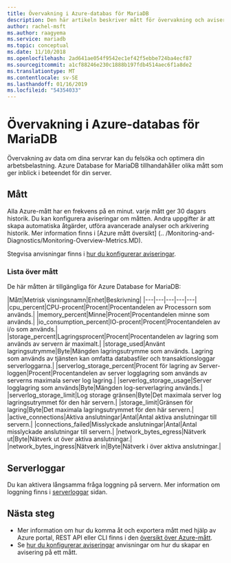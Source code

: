 ```yaml
---
title: Övervakning i Azure-databas för MariaDB
description: Den här artikeln beskriver mått för övervakning och avisering för Azure Database for MariaDB, inklusive statistik för CPU-, lagrings- och anslutning.
author: rachel-msft
ms.author: raagyema
ms.service: mariadb
ms.topic: conceptual
ms.date: 11/10/2018
ms.openlocfilehash: 2ad641ae054f9542ec1ef42f5ebbe724ba4ecf87
ms.sourcegitcommit: a1cf88246e230c1888b197fdb4514aec6f1a8de2
ms.translationtype: MT
ms.contentlocale: sv-SE
ms.lasthandoff: 01/16/2019
ms.locfileid: "54354033"
---
```

# <a name="monitoring-in-azure-database-for-mariadb"></a>Övervakning i Azure-databas för MariaDB
Övervakning av data om dina servrar kan du felsöka och optimera din arbetsbelastning. Azure Database for MariaDB tillhandahåller olika mått som ger inblick i beteendet för din server.

## <a name="metrics"></a>Mått
Alla Azure-mått har en frekvens på en minut. varje mått ger 30 dagars historik. Du kan konfigurera aviseringar om måtten. Andra uppgifter är att skapa automatiska åtgärder, utföra avancerade analyser och arkivering historik. Mer information finns i [Azure mått översikt] (.. /Monitoring-and-Diagnostics/Monitoring-Overview-Metrics.MD).

Stegvisa anvisningar finns i [hur du konfigurerar aviseringar](howto-alert-metric.md).

### <a name="list-of-metrics"></a>Lista över mått
De här måtten är tillgängliga för Azure Database for MariaDB:

|Mått|Metrisk visningsnamn|Enhet|Beskrivning|
|---|---|---|---|---|
|cpu_percent|CPU-procent|Procent|Procentandelen av Processorn som används.|
|memory_percent|Minne|Procent|Procentandelen minne som används.|
|io_consumption_percent|IO-procent|Procent|Procentandelen av i/o som används.|
|storage_percent|Lagringsprocent|Procent|Procentandelen av lagring som används av servern är maximalt.|
|storage_used|Använt lagringsutrymme|Byte|Mängden lagringsutrymme som används. Lagring som används av tjänsten kan omfatta databasfiler och transaktionsloggar serverloggarna.|
|serverlog_storage_percent|Procent för lagring av Server-loggen|Procent|Procentandelen av server logglagring som används av serverns maximala server log lagring.|
|serverlog_storage_usage|Server logglagring som används|Byte|Mängden log-serverlagring används.|
|serverlog_storage_limit|Log storage gränsen|Byte|Det maximala server log lagringsutrymmet för den här servern.|
|storage_limit|Gränsen för lagring|Byte|Det maximala lagringsutrymmet för den här servern.|
|active_connections|Aktiva anslutningar|Antal|Antal aktiva anslutningar till servern.|
|connections_failed|Misslyckade anslutningar|Antal|Antal misslyckade anslutningar till servern.|
|network_bytes_egress|Nätverk ut|Byte|Nätverk ut över aktiva anslutningar.|
|network_bytes_ingress|Nätverk in|Byte|Nätverk i över aktiva anslutningar.|

## <a name="server-logs"></a>Serverloggar
Du kan aktivera långsamma fråga loggning på servern. Mer information om loggning finns i [serverloggar](concepts-server-logs.md) sidan.

## <a name="next-steps"></a>Nästa steg
- Mer information om hur du komma åt och exportera mått med hjälp av Azure portal, REST API eller CLI finns i den [översikt över Azure-mått](../monitoring-and-diagnostics/monitoring-overview-metrics.md).
 - Se [hur du konfigurerar aviseringar](howto-alert-metric.md) anvisningar om hur du skapar en avisering på ett mått.
